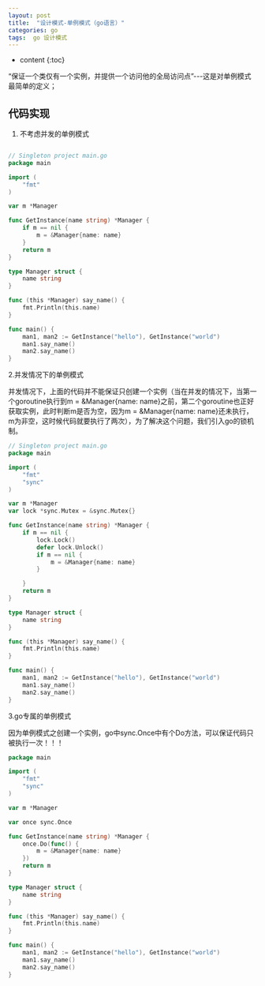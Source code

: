 ```yaml
---
layout: post
title:  "设计模式-单例模式（go语言）"
categories: go
tags:  go 设计模式
---
```


* content
{:toc}

“保证一个类仅有一个实例，并提供一个访问他的全局访问点”---这是对单例模式最简单的定义；

<!--excerpt-->

## 代码实现

 1. 不考虑并发的单例模式

```go

// Singleton project main.go
package main

import (
	"fmt"
)

var m *Manager

func GetInstance(name string) *Manager {
	if m == nil {
		m = &Manager{name: name}
	}
	return m
}

type Manager struct {
	name string
}

func (this *Manager) say_name() {
	fmt.Println(this.name)
}

func main() {
	man1, man2 := GetInstance("hello"), GetInstance("world")
	man1.say_name()
	man2.say_name()
}


```
   2.并发情况下的单例模式


  并发情况下，上面的代码并不能保证只创建一个实例（当在并发的情况下，当第一个goroutine执行到m = &Manager{name: name}之前，第二个goroutine也正好获取实例，此时判断m是否为空，因为m = &Manager{name: name}还未执行，m为非空，这时候代码就要执行了两次），为了解决这个问题，我们引入go的锁机制。

```go
// Singleton project main.go
package main

import (
	"fmt"
	"sync"
)

var m *Manager
var lock *sync.Mutex = &sync.Mutex{}

func GetInstance(name string) *Manager {
	if m == nil {
		lock.Lock()
		defer lock.Unlock()
		if m == nil {
			m = &Manager{name: name}
		}

	}
	return m
}

type Manager struct {
	name string
}

func (this *Manager) say_name() {
	fmt.Println(this.name)
}

func main() {
	man1, man2 := GetInstance("hello"), GetInstance("world")
	man1.say_name()
	man2.say_name()
}


```

  3.go专属的单例模式

因为单例模式之创建一个实例，go中sync.Once中有个Do方法，可以保证代码只被执行一次！！！

```go
package main

import (
	"fmt"
	"sync"
)

var m *Manager

var once sync.Once

func GetInstance(name string) *Manager {
	once.Do(func() {
		m = &Manager{name: name}
	})
	return m
}

type Manager struct {
	name string
}

func (this *Manager) say_name() {
	fmt.Println(this.name)
}

func main() {
	man1, man2 := GetInstance("hello"), GetInstance("world")
	man1.say_name()
	man2.say_name()
}
```


